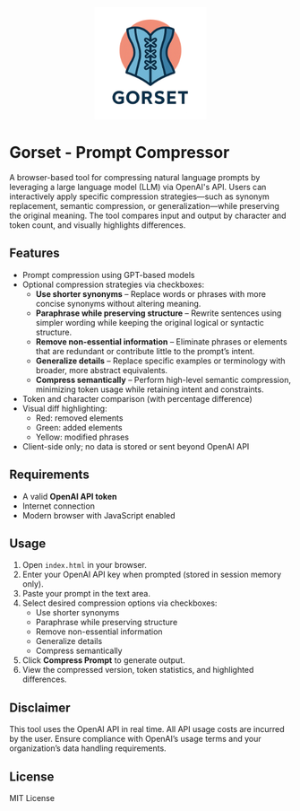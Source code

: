 <p align="center">
  <img src="assets/logo.png" alt="Gorset Logo" width="200">
</p>

# Gorset - Prompt Compressor

A browser-based tool for compressing natural language prompts by leveraging a large language model (LLM) via OpenAI's API. Users can interactively apply specific compression strategies—such as synonym replacement, semantic compression, or generalization—while preserving the original meaning. The tool compares input and output by character and token count, and visually highlights differences.

## Features

- Prompt compression using GPT-based models
- Optional compression strategies via checkboxes:
  - **Use shorter synonyms** – Replace words or phrases with more concise synonyms without altering meaning.
  - **Paraphrase while preserving structure** – Rewrite sentences using simpler wording while keeping the original logical or syntactic structure.
  - **Remove non-essential information** – Eliminate phrases or elements that are redundant or contribute little to the prompt’s intent.
  - **Generalize details** – Replace specific examples or terminology with broader, more abstract equivalents.
  - **Compress semantically** – Perform high-level semantic compression, minimizing token usage while retaining intent and constraints.
- Token and character comparison (with percentage difference)
- Visual diff highlighting:
  - Red: removed elements
  - Green: added elements
  - Yellow: modified phrases
- Client-side only; no data is stored or sent beyond OpenAI API

## Requirements

- A valid **OpenAI API token**
- Internet connection
- Modern browser with JavaScript enabled

## Usage

1. Open `index.html` in your browser.
2. Enter your OpenAI API key when prompted (stored in session memory only).
3. Paste your prompt in the text area.
4. Select desired compression options via checkboxes:
   - Use shorter synonyms
   - Paraphrase while preserving structure
   - Remove non-essential information
   - Generalize details
   - Compress semantically
5. Click **Compress Prompt** to generate output.
6. View the compressed version, token statistics, and highlighted differences.

## Disclaimer

This tool uses the OpenAI API in real time. All API usage costs are incurred by the user. Ensure compliance with OpenAI’s usage terms and your organization’s data handling requirements.

## License

MIT License
